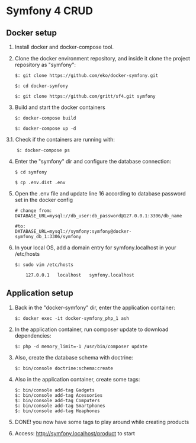 # Symfony 4 CRUD


## Docker setup


1.  Install docker and docker-compose tool.

2.  Clone the docker environment repository, and inside it clone the project repository as "symfony":
    
        $: git clone https://github.com/eko/docker-symfony.git
        
        $: cd docker-symfony
        
        $: git clone https://github.com/gritt/sf4.git symfony
        
    
3.  Build and start the docker containers

        $: docker-compose build
        
        $: docker-compose up -d
        
3.1.  Check if the containers are running with:
        
        $: docker-compose ps

4.  Enter the "symfony" dir and configure the database connection:
        
        $ cd symfony

        $ cp .env.dist .env
        
5.  Open the .env file and update line 16 according to database password set in the docker config  

        # change from:
        DATABASE_URL=mysql://db_user:db_password@127.0.0.1:3306/db_name
        
        #to:
        DATABASE_URL=mysql://symfony:symfony@docker-symfony_db_1:3306/symfony

6.  In your local OS, add a domain entry for symfony.localhost in your /etc/hosts

        $: sudo vim /etc/hosts
        
            127.0.0.1	localhost   symfony.localhost

## Application setup 

1.  Back in the "docker-symfony" dir, enter the application container:

        $: docker exec -it docker-symfony_php_1 ash
        
2.  In the application container, run composer update to download dependencies:

        $: php -d memory_limit=-1 /usr/bin/composer update

3.  Also, create the database schema with doctrine: 
        
        $: bin/console doctrine:schema:create

4.  Also in the application container, create some tags:

        $: bin/console add-tag Gadgets
        $: bin/console add-tag Acessories
        $: bin/console add-tag Computers
        $: bin/console add-tag Smartphones
        $: bin/console add-tag Heaphones

5.  DONE! you now have some tags to play around while creating products

4.  Access: http://symfony.localhost/product to start


